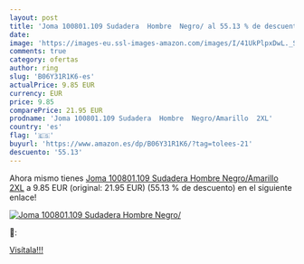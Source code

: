 ```yaml
---
layout: post
title: 'Joma 100801.109 Sudadera  Hombre  Negro/ al 55.13 % de descuento'
date: 
image: 'https://images-eu.ssl-images-amazon.com/images/I/41UkPlpxDwL._SL200_.jpg'
comments: true
category: ofertas
author: ring
slug: 'B06Y31R1K6-es'
actualPrice: 9.85 EUR
currency: EUR
price: 9.85
comparePrice: 21.95 EUR
prodname: 'Joma 100801.109 Sudadera  Hombre  Negro/Amarillo  2XL'
country: 'es'
flag: '🇪🇸'
buyurl: 'https://www.amazon.es/dp/B06Y31R1K6/?tag=tolees-21'
descuento: '55.13'
---
```


Ahora mismo tienes [Joma 100801.109 Sudadera  Hombre  Negro/Amarillo  2XL](https://www.amazon.es/dp/B06Y31R1K6/?tag=tolees-21) a 9.85 EUR (original: 21.95 EUR) (55.13 %  de descuento) en el siguiente enlace!

[![Joma 100801.109 Sudadera  Hombre  Negro/](https://images-eu.ssl-images-amazon.com/images/I/41UkPlpxDwL._SL200_.jpg)](https://www.amazon.es/dp/B06Y31R1K6/?tag=tolees-21)

🔎:


[Visítala!!!](https://www.amazon.es/dp/B06Y31R1K6/?tag=tolees-21)
